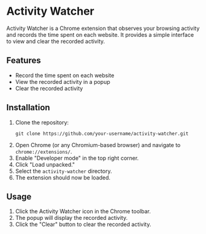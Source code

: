 # Activity Watcher

Activity Watcher is a Chrome extension that observes your browsing activity and records the time spent on each website. It provides a simple interface to view and clear the recorded activity.

## Features

- Record the time spent on each website
- View the recorded activity in a popup
- Clear the recorded activity

## Installation

1. Clone the repository:
   ```
   git clone https://github.com/your-username/activity-watcher.git
   ```
2. Open Chrome (or any Chromium-based browser) and navigate to `chrome://extensions/`.
3. Enable "Developer mode" in the top right corner.
4. Click "Load unpacked."
5. Select the `activity-watcher` directory.
6. The extension should now be loaded.

## Usage

1. Click the Activity Watcher icon in the Chrome toolbar.
2. The popup will display the recorded activity.
3. Click the "Clear" button to clear the recorded activity.

